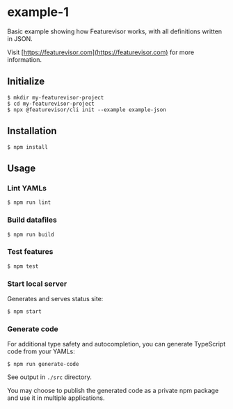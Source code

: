 # example-1

Basic example showing how Featurevisor works, with all definitions written in JSON.

Visit [https://featurevisor.com](https://featurevisor.com) for more information.

## Initialize

```
$ mkdir my-featurevisor-project
$ cd my-featurevisor-project
$ npx @featurevisor/cli init --example example-json
```

## Installation

```
$ npm install
```

## Usage

### Lint YAMLs

```
$ npm run lint
```

### Build datafiles

```
$ npm run build
```

### Test features

```
$ npm test
```

### Start local server

Generates and serves status site:

```
$ npm start
```

### Generate code

For additional type safety and autocompletion, you can generate TypeScript code from your YAMLs:

```
$ npm run generate-code
```

See output in `./src` directory.

You may choose to publish the generated code as a private npm package and use it in multiple applications.
